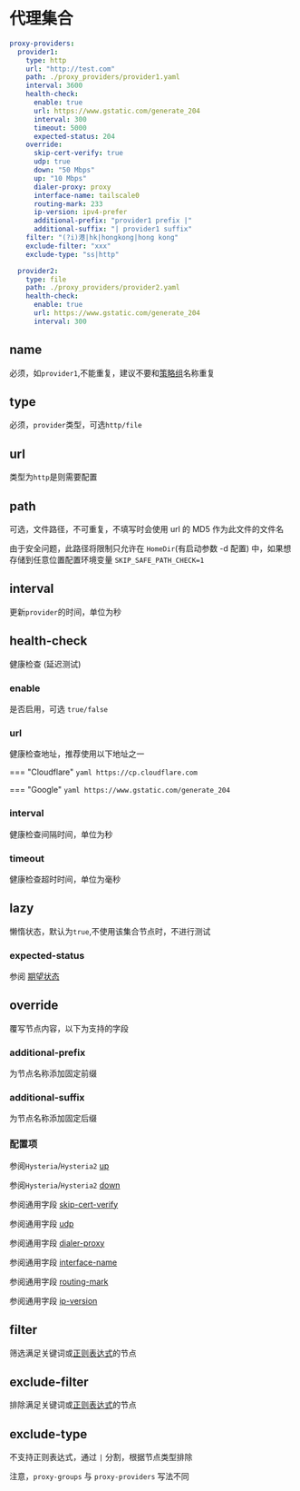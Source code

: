 # 代理集合

```{.yaml linenums="1"}
proxy-providers:
  provider1:
    type: http
    url: "http://test.com"
    path: ./proxy_providers/provider1.yaml
    interval: 3600
    health-check:
      enable: true
      url: https://www.gstatic.com/generate_204
      interval: 300
      timeout: 5000
      expected-status: 204
    override:
      skip-cert-verify: true
      udp: true
      down: "50 Mbps"
      up: "10 Mbps"
      dialer-proxy: proxy
      interface-name: tailscale0
      routing-mark: 233
      ip-version: ipv4-prefer
      additional-prefix: "provider1 prefix |"
      additional-suffix: "| provider1 suffix"
    filter: "(?i)港|hk|hongkong|hong kong"
    exclude-filter: "xxx"
    exclude-type: "ss|http"

  provider2:
    type: file
    path: ./proxy_providers/provider2.yaml
    health-check:
      enable: true
      url: https://www.gstatic.com/generate_204
      interval: 300
```

## name

必须，如`provider1`,不能重复，建议不要和[策略组](../proxy-groups/index.md#name)名称重复

## type

必须，`provider`类型，可选`http/file`

## url

类型为`http`是则需要配置

## path

可选，文件路径，不可重复，不填写时会使用 url 的 MD5 作为此文件的文件名

由于安全问题，此路径将限制只允许在 `HomeDir`(有启动参数 -d 配置) 中，如果想存储到任意位置配置环境变量 `SKIP_SAFE_PATH_CHECK=1`

## interval

更新`provider`的时间，单位为秒

## health-check

健康检查 (延迟测试)

### enable

是否启用，可选 `true/false`

### url

健康检查地址，推荐使用以下地址之一

=== "Cloudflare"
    ```yaml
    https://cp.cloudflare.com
    ```

=== "Google"
    ```yaml
    https://www.gstatic.com/generate_204
    ```

### interval

健康检查间隔时间，单位为秒

### timeout

健康检查超时时间，单位为毫秒

## lazy

懒惰状态，默认为`true`,不使用该集合节点时，不进行测试

### expected-status

参阅 [期望状态](../proxy-groups/index.md#expected-status)

## override

覆写节点内容，以下为支持的字段

### additional-prefix

为节点名称添加固定前缀

### additional-suffix

为节点名称添加固定后缀

### 配置项

参阅`Hysteria`/`Hysteria2`  [up](../proxies/hysteria2.md)

参阅`Hysteria`/`Hysteria2`  [down](../proxies/hysteria2.md)

参阅通用字段  [skip-cert-verify](../proxies/index.md#skip-cert-verify)

参阅通用字段  [udp](../proxies/index.md#udp)

参阅通用字段  [dialer-proxy](../proxies/index.md#dialer-proxy)

参阅通用字段  [interface-name](../proxies/index.md#interface-name)

参阅通用字段  [routing-mark](../proxies/index.md#routing-mark)

参阅通用字段  [ip-version](../proxies/index.md#ip-version)

## filter

筛选满足关键词或[正则表达式](https://github.com/ziishaned/learn-regex/blob/master/translations/README-cn.md)的节点

## exclude-filter

排除满足关键词或[正则表达式](https://github.com/ziishaned/learn-regex/blob/master/translations/README-cn.md)的节点

## exclude-type

不支持正则表达式，通过 `|` 分割，根据节点类型排除

注意，`proxy-groups` 与 `proxy-providers` 写法不同
